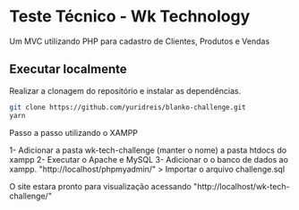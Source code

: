 # Teste Técnico - Wk Technology

Um MVC utilizando PHP para cadastro de Clientes, Produtos e Vendas


## Executar localmente

Realizar a clonagem do repositório e instalar as dependências.

```sh
git clone https://github.com/yuridreis/blanko-challenge.git
yarn
```

Passo a passo utilizando o XAMPP

1- Adicionar a pasta wk-tech-challenge (manter o nome) a pasta htdocs do xampp
2- Executar o Apache e MySQL
3- Adicionar o o banco de dados ao xampp. "http://localhost/phpmyadmin/" > Importar o arquivo challenge.sql

O site estara pronto para visualização acessando "http://localhost/wk-tech-challenge/" 

